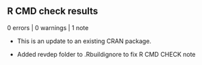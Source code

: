 ## R CMD check results

0 errors | 0 warnings | 1 note

* This is an update to an existing CRAN package.

* Added revdep folder to .Rbuildignore to fix R CMD CHECK note
